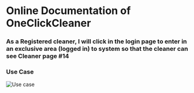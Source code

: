 # Online Documentation of OneClickCleaner

### As a Registered cleaner, I will click in the login page to enter in an exclusive area (logged in) to system so that the cleaner can see Cleaner page #14


### Use Case
![Use case](https://github.com/Comp231-S4G5/OneClickCleaner/blob/US9/Us14.jpeg)

